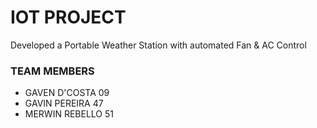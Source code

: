 # IOT PROJECT 

Developed a Portable Weather Station with automated Fan & AC Control
### TEAM MEMBERS
- GAVEN D'COSTA  09
- GAVIN PEREIRA  47
- MERWIN REBELLO 51
